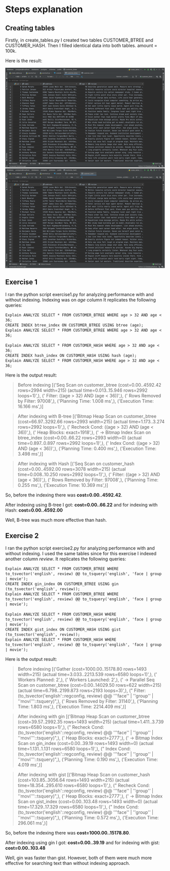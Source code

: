 # Steps explanation

## Creating tables

Firstly, in create_tables.py I created two tables CUSTOMER_BTREE and CUSTOMER_HASH.
Then I filled identical data into both tables. amount = 100k.

Here is the result:

![btree](screenshots/btree_table.png)
![hash](screenshots/hash_table.png)

## Exercise 1

I ran the python script exercise1.py for analyzing performance with and without indexing.
Indexing was on *age* column
It replicates the following queries:

```PostgreSQL
Explain ANALYZE SELECT * FROM CUSTOMER_BTREE WHERE age > 32 AND age < 36;
CREATE INDEX btree_index ON CUSTOMER_BTREE USING btree (age);
Explain ANALYZE SELECT * FROM CUSTOMER_BTREE WHERE age > 32 AND age < 36;

Explain ANALYZE SELECT * FROM CUSTOMER_HASH WHERE age > 32 AND age < 36;
CREATE INDEX hash_index ON CUSTOMER_HASH USING hash (age);
Explain ANALYZE SELECT * FROM CUSTOMER_HASH WHERE age > 32 AND age < 36;
```

Here is the output result:

> Before indexing
[('Seq Scan on customer_btree  (cost=0.00..4592.42 rows=2994 width=215) (actual time=0.013..15.946 rows=2992 loops=1)',), ('  Filter: ((age > 32) AND (age < 36))',), ('  Rows Removed by Filter: 97008',), ('Planning Time: 1.008 ms',), ('Execution Time: 16.166 ms',)]

> After indexing with B-tree
[('Bitmap Heap Scan on customer_btree  (cost=66.97..3292.66 rows=2993 width=215) (actual time=1.173..3.274 rows=2992 loops=1)',), ('  Recheck Cond: ((age > 32) AND (age < 36))',), ('  Heap Blocks: exact=1918',), ('  ->  Bitmap Index Scan on btree_index  (cost=0.00..66.22 rows=2993 width=0) (actual time=0.897..0.897 rows=2992 loops=1)',), ('        Index Cond: ((age > 32) AND (age < 36))',), ('Planning Time: 0.400 ms',), ('Execution Time: 3.498 ms',)]

> After indexing with Hash
[('Seq Scan on customer_hash  (cost=0.00..4592.00 rows=3078 width=215) (actual time=0.008..10.250 rows=2992 loops=1)',), ('  Filter: ((age > 32) AND (age < 36))',), ('  Rows Removed by Filter: 97008',), ('Planning Time: 0.255 ms',), ('Execution Time: 10.369 ms',)]


So, before the indexing there was **cost=0.00..4592.42**.

After indexing using B-tree I got: **cost=0.00..66.22**
and for indexing with Hash: **cost=0.00..4592.00**

Well, B-tree was much more effective than hash.

## Exercise 2

I ran the python script exercise2.py for analyzing performance with and without indexing.
I used the same tables since for this exercise I indexed another column *review*.
It replicates the following queries:

```PostgreSQL
Explain ANALYZE SELECT * FROM CUSTOMER_BTREE WHERE to_tsvector('english', review) @@ to_tsquery('english', 'face | group | movie');
CREATE INDEX gin_index ON CUSTOMER_BTREE USING gin (to_tsvector('english', review));
Explain ANALYZE SELECT * FROM CUSTOMER_BTREE WHERE to_tsvector('english', review) @@ to_tsquery('english', 'face | group | movie');

Explain ANALYZE SELECT * FROM CUSTOMER_HASH WHERE to_tsvector('english', review) @@ to_tsquery('english', 'face | group | movie');
CREATE INDEX gist_index ON CUSTOMER_HASH USING gist (to_tsvector('english', review));
Explain ANALYZE SELECT * FROM CUSTOMER_HASH WHERE to_tsvector('english', review) @@ to_tsquery('english', 'face | group | movie');
```

Here is the output result:

> Before indexing
[('Gather  (cost=1000.00..15178.80 rows=1493 width=215) (actual time=3.033..2213.539 rows=6580 loops=1)',), ('  Workers Planned: 2',), ('  Workers Launched: 2',), ('  ->  Parallel Seq Scan on customer_btree  (cost=0.00..14029.50 rows=622 width=215) (actual time=6.798..2199.873 rows=2193 loops=3)',), ("        Filter: (to_tsvector('english'::regconfig, review) @@ '''face'' | ''group'' | ''movi'''::tsquery)",), ('        Rows Removed by Filter: 31140',), ('Planning Time: 1.803 ms',), ('Execution Time: 2214.409 ms',)]

> After indexing with gin
[('Bitmap Heap Scan on customer_btree  (cost=39.57..2992.35 rows=1493 width=215) (actual time=1.411..3.739 rows=6580 loops=1)',), ("  Recheck Cond: (to_tsvector('english'::regconfig, review) @@ '''face'' | ''group'' | ''movi'''::tsquery)",), ('  Heap Blocks: exact=2777',), ('  ->  Bitmap Index Scan on gin_index  (cost=0.00..39.19 rows=1493 width=0) (actual time=1.131..1.131 rows=6580 loops=1)',), ("        Index Cond: (to_tsvector('english'::regconfig, review) @@ '''face'' | ''group'' | ''movi'''::tsquery)",), ('Planning Time: 0.190 ms',), ('Execution Time: 4.019 ms',)]

> After indexing with gist
[('Bitmap Heap Scan on customer_hash  (cost=103.85..3056.64 rows=1493 width=215) (actual time=18.354..295.610 rows=6580 loops=1)',), ("  Recheck Cond: (to_tsvector('english'::regconfig, review) @@ '''face'' | ''group'' | ''movi'''::tsquery)",), ('  Heap Blocks: exact=2777',), ('  ->  Bitmap Index Scan on gist_index  (cost=0.00..103.48 rows=1493 width=0) (actual time=17.329..17.329 rows=6580 loops=1)',), ("        Index Cond: (to_tsvector('english'::regconfig, review) @@ '''face'' | ''group'' | ''movi'''::tsquery)",), ('Planning Time: 0.572 ms',), ('Execution Time: 296.061 ms',)]

So, before the indexing there was **cost=1000.00..15178.80**.

After indexing using gin I got: **cost=0.00..39.19**
and for indexing with gist: **cost=0.00..103.48**

Well, gin was faster than gist. However, both of them were much more effective 
for searching text than without indexing approach.

